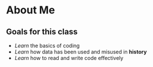 # About Me
## Goals for this class
- *Learn* the basics of coding
- *Learn* how data has been used and misused in **history**
- *Learn* how to read and write code effectively
  
